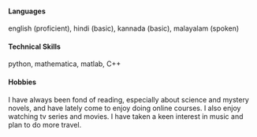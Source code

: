 #### Languages
english (proficient), hindi (basic), kannada (basic), malayalam (spoken)

#### Technical Skills
python, mathematica, matlab, C++

#### Hobbies
I have always been fond of reading, especially about science and mystery novels, and have lately come to enjoy doing online courses. I also enjoy watching tv series and movies. I have taken a keen interest in music and plan to do more travel.
